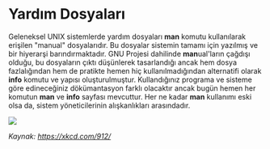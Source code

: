 # Yardım Dosyaları

Geleneksel UNIX sistemlerde yardım dosyaları **man** komutu kullanılarak erişilen "manual" dosyalarıdır. Bu dosyalar sistemin tamamı için yazılmış ve bir hiyerarşi barındırmaktadır. GNU Projesi dahilinde **man**ual'ların çağdışı olduğu, bu dosyaların çıktı düşünlerek tasarlandığı ancak hem dosya fazlalığından hem de pratikte hemen hiç kullanılmadığından alternatifi olarak **info** komutu ve yapısı oluşturulmuştur. Kullandığınız programa ve sisteme göre edineceğiniz dökümantasyon farklı olacaktır ancak bugün hemen her komutun **man** ve **info** sayfası mevcuttur. Her ne kadar **man** kullanımı eski olsa da, sistem yöneticilerinin alışkanlıkları arasındadır.

![](https://imgs.xkcd.com/comics/manual_override.png)

*Kaynak: https://xkcd.com/912/*